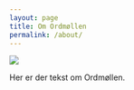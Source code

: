 ```yaml
---
layout: page
title: Om Ordmøllen
permalink: /about/
---
```


![](https://www.bigstockphoto.com/images/homepage/2016_bigstock_picks.jpg)

Her er der tekst om Ordmøllen.
